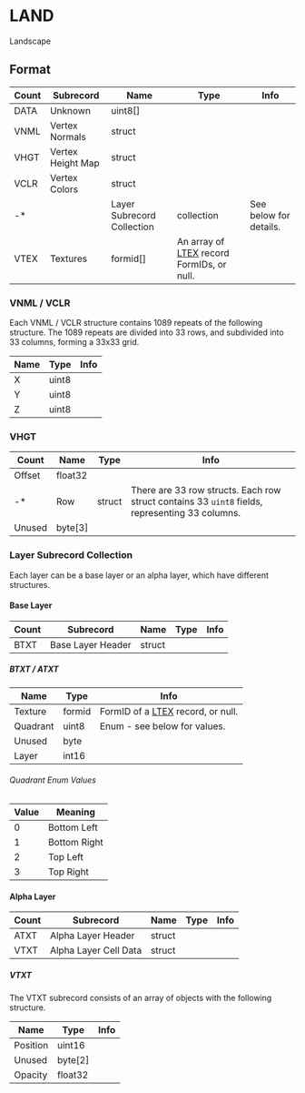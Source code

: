 LAND
====

Landscape

## Format

Count | Subrecord | Name | Type | Info
------|-------|------|------|-----
 | DATA | Unknown | uint8[] |
 | VNML | Vertex Normals | struct |
 | VHGT | Vertex Height Map | struct |
 | VCLR | Vertex Colors | struct |
-* | | Layer Subrecord Collection | collection | See below for details.
 | VTEX | Textures | formid[] | An array of [LTEX](LTEX.md) record FormIDs, or null.

### VNML / VCLR

Each VNML / VCLR structure contains 1089 repeats of the following structure. The 1089 repeats are divided into 33 rows, and subdivided into 33 columns, forming a 33x33 grid.

Name | Type | Info
-----|------|-----
X | uint8 |
Y | uint8 |
Z | uint8 |

### VHGT

Count | Name | Type | Info
------|------|------|-----
 | Offset | float32 |
-* | Row | struct | There are 33 row structs. Each row struct contains 33 `uint8` fields, representing 33 columns.
 | Unused | byte[3] |

### Layer Subrecord Collection

Each layer can be a base layer or an alpha layer, which have different structures.

#### Base Layer

Count | Subrecord | Name | Type | Info
------|-------|------|------|-----
 | BTXT | Base Layer Header | struct |

##### BTXT / ATXT

Name | Type | Info
-----|------|-----
Texture | formid | FormID of a [LTEX](LTEX.md) record, or null.
Quadrant | uint8 | Enum - see below for values.
Unused | byte |
Layer | int16 |

###### Quadrant Enum Values

Value | Meaning
------|--------
0 | Bottom Left
1 | Bottom Right
2 | Top Left
3 | Top Right

#### Alpha Layer

Count | Subrecord | Name | Type | Info
------|-------|------|------|-----
 | ATXT | Alpha Layer Header | struct |
 | VTXT | Alpha Layer Cell Data | struct |

##### VTXT

The VTXT subrecord consists of an array of objects with the following structure.

Name | Type | Info
-----|------|-----
Position | uint16 |
Unused | byte[2] |
Opacity | float32 |
